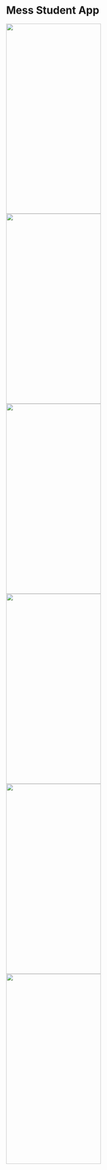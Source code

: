 # Mess Student App

<p>
<img src="https://user-images.githubusercontent.com/66636289/221933834-4a0bb22c-b9c3-4d02-855d-7b56600b00f5.png" width="256" height="512">
<img src="https://user-images.githubusercontent.com/66636289/221933855-603d40bb-e2bb-4925-984e-8243aa727940.png" width="256" height="512">
<img src="https://user-images.githubusercontent.com/66636289/221933872-24022dea-f684-459e-b453-bf1778da2393.png" width="256" height="512">
<img src="https://user-images.githubusercontent.com/66636289/221933911-3148f7d9-20e0-4bb9-beb3-644ffcb21c35.png" width="256" height="512">
<img src="https://user-images.githubusercontent.com/66636289/221933888-68afbfb4-f1a8-4583-9202-b55458cd64f2.png" width="256" height="512">
<img src="https://user-images.githubusercontent.com/66636289/221933931-97470bd4-e805-424f-9b53-96c10daa6d6f.png" width="256" height="512">
</p>
